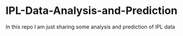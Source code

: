 # IPL-Data-Analysis-and-Prediction
In this repo I am just sharing some analysis and prediction of IPL data
